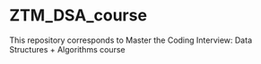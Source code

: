 # ZTM_DSA_course
This repository corresponds to Master the Coding Interview: Data Structures + Algorithms course
